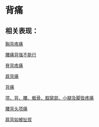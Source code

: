 # 背痛## 相关表现：[胸背疼痛](https://www.gmzyjc.com/search/result?wd=胸背疼痛)[腰痛背强不能行](https://www.gmzyjc.com/search/result?wd=腰痛背强不能行)[脊背疼痛](https://www.gmzyjc.com/search/result?wd=脊背疼痛)[肩背痛](https://www.gmzyjc.com/search/result?wd=肩背痛)[背痛](https://www.gmzyjc.com/search/result?wd=背痛)[项、背、腰、骶骨、腘窝部、小腿及脚皆疼痛](https://www.gmzyjc.com/search/result?wd=项、背、腰、骶骨、腘窝部、小腿及脚皆疼痛)[腰背头项痛](https://www.gmzyjc.com/search/result?wd=腰背头项痛)[肩背如被扯拔](https://www.gmzyjc.com/search/result?wd=肩背如被扯拔)